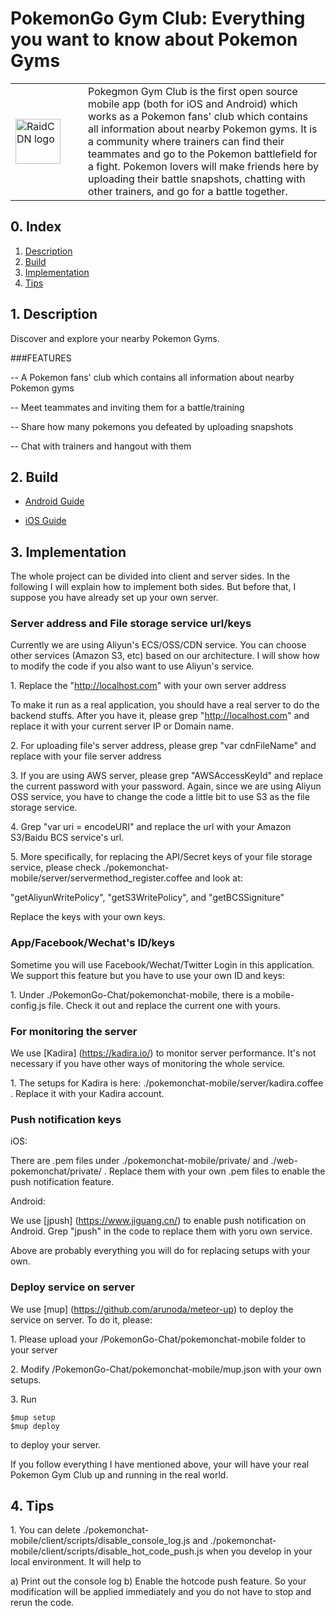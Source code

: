# PokemonGo Gym Club: Everything you want to know about Pokemon Gyms

<table width="100%">
    <tr>
        <td width="100"><img src="http://zifacdn.oss-cn-hangzhou.aliyuncs.com/PokegymGo.png" width="72px" height="72px" alt="RaidCDN logo"/></td>
        <td>Pokegmon Gym Club is the first open source mobile app (both for iOS and Android) which works as a Pokemon fans' club which contains all information about nearby Pokemon gyms. It is a community where trainers can find their teammates and go to the Pokemon battlefield for a fight. Pokemon lovers will make friends here by uploading their battle snapshots, chatting with other trainers, and go for a battle together.
    </td>
    </tr>
</table>


## 0. Index

1. [Description](#1-description)
2. [Build](#2-build)
3. [Implementation](#3-implementation)
4. [Tips](#4-tips)

## 1. Description

Discover and explore your nearby Pokemon Gyms.


###FEATURES

-- A Pokemon fans' club which contains all information about nearby Pokemon gyms

-- Meet teammates and inviting them for a battle/training

-- Share how many pokemons you defeated by uploading snapshots

-- Chat with trainers and hangout with them

## 2. Build

- [Android Guide](docs/android/README.md)

- [iOS Guide](docs/ios/README.md)

## 3. Implementation

The whole project can be divided into client and server sides. In the following I will explain how to implement both sides. But before that, I suppose you have already set up your own server.

### Server address and File storage service url/keys

Currently we are using Aliyun's ECS/OSS/CDN service. You can choose other services (Amazon S3, etc) based on our architecture. I will show how to modify the code if you also want to use Aliyun's service. 

1\. Replace the "http://localhost.com" with your own server address

To make it run as a real application, you should have a real server to do the backend stuffs. After you have it, please grep "http://localhost.com" and replace it with your current server IP or Domain name.


2\. For uploading file's server address, please grep "var cdnFileName" and replace with your file server address

3\. If you are using AWS server, please grep "AWSAccessKeyId" and replace the current password with your password.
Again, since  we are using Aliyun OSS service, you have to change the code a little bit to use S3 as the file storage service. 

4\. Grep "var uri = encodeURI" and replace the url with your Amazon S3/Baidu BCS service's url.

5\. More specifically, for replacing the API/Secret keys of your file storage service, please check ./pokemonchat-mobile/server/servermethod_register.coffee and look at:

"getAliyunWritePolicy", 
"getS3WritePolicy",
and "getBCSSigniture"

Replace the keys with your own keys.

### App/Facebook/Wechat's ID/keys

Sometime you will use Facebook/Wechat/Twitter Login in this application. We support this feature but you have to use your own ID and keys:

1\. Under ./PokemonGo-Chat/pokemonchat-mobile, there is a mobile-config.js file. Check it out and replace the current one with yours.

### For monitoring the server

We use [Kadira] (https://kadira.io/) to monitor server performance. It's not necessary if you have other ways of monitoring the whole service.

1\. The setups for Kadira is here: ./pokemonchat-mobile/server/kadira.coffee . Replace it with your Kadira account.

### Push notification keys

iOS:

There are .pem files under ./pokemonchat-mobile/private/ and ./web-pokemonchat/private/ . Replace them with your own .pem files to enable the push notification feature.

Android:

We use [jpush] (https://www.jiguang.cn/) to enable push notification on Android. Grep "jpush" in the code to replace them with yoru own service.

Above are probably everything you will do for replacing setups with your own.

### Deploy service on server

We use [mup] (https://github.com/arunoda/meteor-up) to deploy the service on server. To do it, please:

1\. Please upload your /PokemonGo-Chat/pokemonchat-mobile folder to your server

2\. Modify /PokemonGo-Chat/pokemonchat-mobile/mup.json with your own setups.

3\. Run

	$mup setup
	$mup deploy

to deploy your server.

If you follow everything I have mentioned above, your will have your real Pokemon Gym Club up and running in the real world.

## 4. Tips

1\. You can delete ./pokemonchat-mobile/client/scripts/disable_console_log.js and ./pokemonchat-mobile/client/scripts/disable_hot_code_push.js when you develop in your local environment. It will help to

a) Print out the console log
b) Enable the hotcode push feature. So your modification will be applied immediately and you do not have to stop and rerun the code.